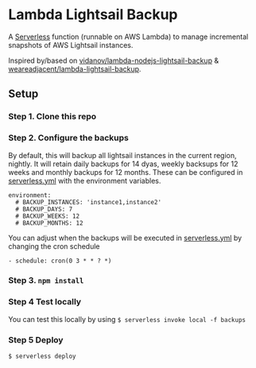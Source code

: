 # Lambda Lightsail Backup

A [Serverless](https://serverless.com) function (runnable on AWS Lambda) to manage incremental snapshots of AWS Lightsail instances.

Inspired by/based on [vidanov/lambda-nodejs-lightsail-backup](https://github.com/vidanov/lambda-nodejs-lightsail-backup) & [weareadjacent/lambda-lightsail-backup](https://github.com/weareadjacent/lambda-lightsail-backup).


## Setup

### Step 1. Clone this repo

### Step 2. Configure the backups

By default, this will backup all lightsail instances in the current region, nightly. It will retain daily backups for 14 dyas, weekly backsups for 12 weeks and monthly backups for 12 months.  These can be configured in [serverless.yml](serverless.yml#L14) with the environment variables.

```
environment:
  # BACKUP_INSTANCES: 'instance1,instance2'
  # BACKUP_DAYS: 7
  # BACKUP_WEEKS: 12
  # BACKUP_MONTHS: 12
```

You can adjust when the backups will be executed in [serverless.yml](serverless.yml#L37) by changing the cron schedule

```
- schedule: cron(0 3 * * ? *)
```

### Step 3. `npm install`

### Step 4 Test locally

You can test this locally by using `$ serverless invoke local -f backups`

### Step 5 Deploy

`$ serverless deploy`
